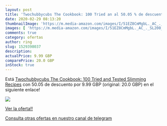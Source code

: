 ```yaml
---
layout: post
title: 'Twochubbycubs The Cookbook: 100 Tried an al 50.05 % de descuento'
date: 2020-02-29 08:13:20
thumbnailImage: 'https://m.media-amazon.com/images/I/51EZ8CmMgbL._AC_._SL200_.jpg'
images: [ 'https://m.media-amazon.com/images/I/51EZ8CmMgbL._AC_._SL200_.jpg' ]
comments: true
category: ofertas
author: ring
slug: 1529398037
description:
actualPrice: 9.99 GBP
comparePrice: 20.0 GBP
inStock: true
---
```


Está [Twochubbycubs The Cookbook: 100 Tried and Tested Slimming Recipes](https://www.amazon.com/dp/1529398037/?tag=redken08-20) con 50.05 de descuento por 9.99 GBP (original: 20.0 GBP) en el siguiente enlace!

[![](https://m.media-amazon.com/images/I/51EZ8CmMgbL._AC_._SL200_.jpg)](https://www.amazon.com/dp/1529398037/?tag=redken08-20)

[Ver la oferta!!](https://www.amazon.com/dp/1529398037/?tag=redken08-20)

[Consulta otras ofertas en nuestro canal de telegram](https://t.me/s/ofertas25)
